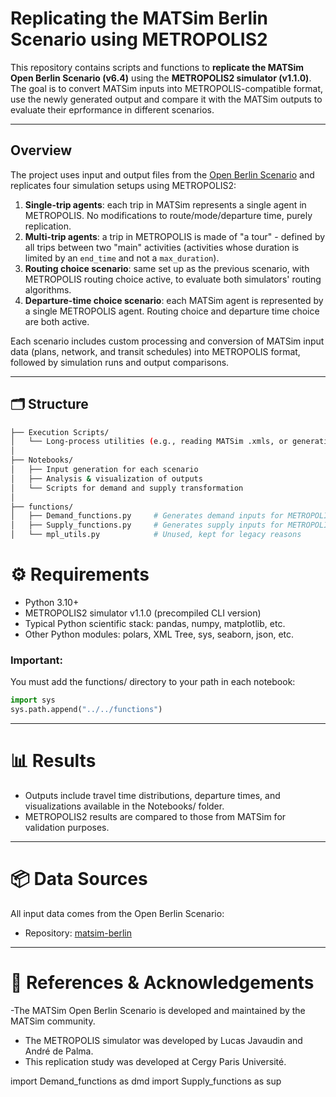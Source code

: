 # Replicating the MATSim Berlin Scenario using METROPOLIS2

This repository contains scripts and functions to **replicate the MATSim Open Berlin Scenario (v6.4)** using the **METROPOLIS2 simulator (v1.1.0)**. The goal is to convert MATSim inputs into METROPOLIS-compatible format, use the newly generated output and compare it with the MATSim outputs to evaluate their eprformance in different scenarios.

---

## Overview

The project uses input and output files from the [Open Berlin Scenario](https://github.com/matsim-scenarios/matsim-berlin) and replicates four simulation setups using METROPOLIS2:

1. **Single-trip agents**: each trip in MATSim represents a single agent in METROPOLIS. No modifications to route/mode/departure time, purely replication.
2. **Multi-trip agents**: a trip in METROPOLIS is made of "a tour" - defined by all trips between two "main" activities (activities whose duration is limited by an `end_time` and not a `max_duration`).
3. **Routing choice scenario**: same set up as the previous scenario, with METROPOLIS routing choice active, to evaluate both simulators' routing algorithms.
4. **Departure-time choice scenario**: each MATSim agent is represented by a single METROPOLIS agent. Routing choice and departure time choice are both active.

Each scenario includes custom processing and conversion of MATSim input data (plans, network, and transit schedules) into METROPOLIS format, followed by simulation runs and output comparisons.


---

## 🗂️ Structure

```bash
├── Execution Scripts/
│   └── Long-process utilities (e.g., reading MATSim .xmls, or generating base datasets for more scenarios)
│
├── Notebooks/
│   ├── Input generation for each scenario
│   ├── Analysis & visualization of outputs
│   └── Scripts for demand and supply transformation
│
├── functions/
│   ├── Demand_functions.py     # Generates demand inputs for METROPOLIS
│   ├── Supply_functions.py     # Generates supply inputs for METROPOLIS
│   └── mpl_utils.py            # Unused, kept for legacy reasons
```


# ⚙️ Requirements	
- Python 3.10+	
- METROPOLIS2 simulator v1.1.0 (precompiled CLI version)
- Typical Python scientific stack: pandas, numpy, matplotlib, etc.
- Other Python modules: polars, XML Tree, sys, seaborn, json, etc.
### Important: 
You must add the functions/ directory to your path in each notebook:

```python
import sys
sys.path.append("../../functions")
```

---
# 📊 Results
- Outputs include travel time distributions, departure times, and visualizations available in the Notebooks/ folder.
- METROPOLIS2 results are compared to those from MATSim for validation purposes.

---
# 📦 Data Sources
All input data comes from the Open Berlin Scenario:
- Repository: [matsim-berlin](https://github.com/matsim-scenarios/matsim-berlin)

---
# 📝 References & Acknowledgements

-The MATSim Open Berlin Scenario is developed and maintained by the MATSim community.
- The METROPOLIS simulator was developed by Lucas Javaudin and André de Palma.
- This replication study was developed at Cergy Paris Université.

import Demand_functions as dmd
import Supply_functions as sup
```
